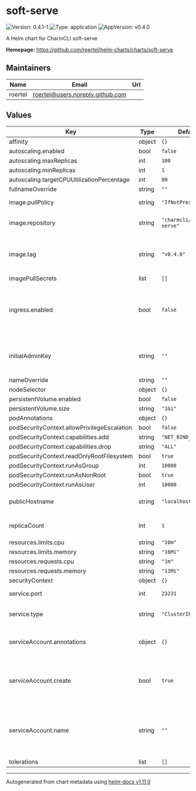 # soft-serve

![Version: 0.4.1-1](https://img.shields.io/badge/Version-0.4.1--1-informational?style=flat-square) ![Type: application](https://img.shields.io/badge/Type-application-informational?style=flat-square) ![AppVersion: v0.4.0](https://img.shields.io/badge/AppVersion-v0.4.0-informational?style=flat-square)

A Helm chart for CharmCLI soft-serve

**Homepage:** <https://github.com/roertel/helm-charts/charts/soft-serve>

## Maintainers

| Name | Email | Url |
| ---- | ------ | --- |
| roertel | <roertel@users.noreply.github.com> |  |

## Values

| Key | Type | Default | Description |
|-----|------|---------|-------------|
| affinity | object | `{}` |  |
| autoscaling.enabled | bool | `false` |  |
| autoscaling.maxReplicas | int | `100` |  |
| autoscaling.minReplicas | int | `1` |  |
| autoscaling.targetCPUUtilizationPercentage | int | `80` |  |
| fullnameOverride | string | `""` |  |
| image.pullPolicy | string | `"IfNotPresent"` | default pull policy |
| image.repository | string | `"charmcli/soft-serve"` | repository for container image |
| image.tag | string | `"v0.4.0"` | Overrides the image tag whose default is the chart appVersion. |
| imagePullSecrets | list | `[]` |  |
| ingress.enabled | bool | `false` | enable ingress (probably not useful unless you have a fancy ssh-enabled configuration) |
| initialAdminKey | string | `""` | The public key that will initially have admin access to repos |
| nameOverride | string | `""` |  |
| nodeSelector | object | `{}` |  |
| persistentVolume.enabled | bool | `false` |  |
| persistentVolume.size | string | `"1Gi"` |  |
| podAnnotations | object | `{}` |  |
| podSecurityContext.allowPrivilegeEscalation | bool | `false` |  |
| podSecurityContext.capabilities.add | string | `"NET_BIND_SERVICE"` |  |
| podSecurityContext.capabilities.drop | string | `"ALL"` |  |
| podSecurityContext.readOnlyRootFilesystem | bool | `true` |  |
| podSecurityContext.runAsGroup | int | `10000` |  |
| podSecurityContext.runAsNonRoot | bool | `true` |  |
| podSecurityContext.runAsUser | int | `10000` |  |
| publicHostname | string | `"localhost"` | Address to use in public clone URLs |
| replicaCount | int | `1` | number of replicas to create |
| resources.limits.cpu | string | `"10m"` |  |
| resources.limits.memory | string | `"16Mi"` |  |
| resources.requests.cpu | string | `"1m"` |  |
| resources.requests.memory | string | `"11Mi"` |  |
| securityContext | object | `{}` |  |
| service.port | int | `23231` | port to listen on |
| service.type | string | `"ClusterIP"` | service type (LoadBalancer, ClusterIP, etc) |
| serviceAccount.annotations | object | `{}` | Annotations to add to the service account |
| serviceAccount.create | bool | `true` | Specifies whether a service account should be created |
| serviceAccount.name | string | `""` | If not set and create is true, a name is generated using the fullname template |
| tolerations | list | `[]` |  |

----------------------------------------------
Autogenerated from chart metadata using [helm-docs v1.11.0](https://github.com/norwoodj/helm-docs/releases/v1.11.0)
